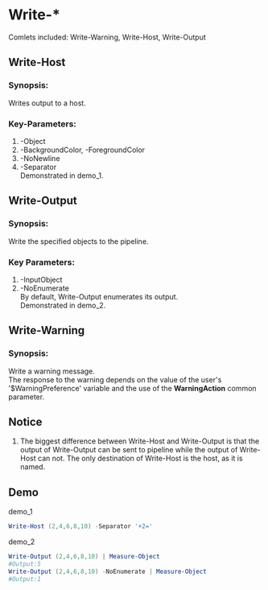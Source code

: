 # Write-*
Comlets included: Write-Warning, Write-Host, Write-Output

## Write-Host


### Synopsis:
Writes output to a host.  


### Key-Parameters:
1. -Object  
2. -BackgroundColor, -ForegroundColor  
3. -NoNewline  
4. -Separator  
   Demonstrated in demo_1.

## Write-Output

### Synopsis:
Write the specified objects to the pipeline.  


### Key Parameters:
1. -InputObject  
2. -NoEnumerate  
   By default, Write-Output enumerates its output.  
   Demonstrated in demo_2.



## Write-Warning

### Synopsis:
Write a warning message.  
The response to the warning depends on the value of the user's '$WarningPreference' variable and the use of the **WarningAction** common parameter.


## Notice
1. The biggest difference between Write-Host and Write-Output is that the output of Write-Output can be sent to pipeline while the output of Write-Host can not. 
The only destination of Write-Host is the host, as it is named.

## Demo

demo_1
```PowerShell
Write-Host (2,4,6,8,10) -Separator '+2='
```

demo_2
```PowerShell
Write-Output (2,4,6,8,10) | Measure-Object
#Output:5
Write-Output (2,4,6,8,10) -NoEnumerate | Measure-Object
#Output:1
```
